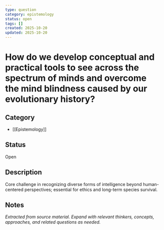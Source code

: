 ```yaml
---
type: question
category: epistemology
status: open
tags: []
created: 2025-10-20
updated: 2025-10-20
---
```


# How do we develop conceptual and practical tools to see across the spectrum of minds and overcome the mind blindness caused by our evolutionary history?

## Category

- [[Epistemology]]

## Status

Open

## Description

Core challenge in recognizing diverse forms of intelligence beyond human-centered perspectives; essential for ethics and long-term species survival.

## Notes

*Extracted from source material. Expand with relevant thinkers, concepts, approaches, and related questions as needed.*

